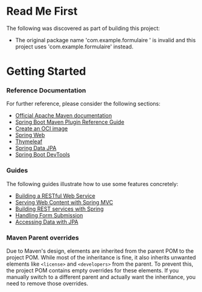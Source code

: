 # Read Me First
The following was discovered as part of building this project:

* The original package name 'com.example.formulaire ' is invalid and this project uses 'com.example.formulaire' instead.

# Getting Started

### Reference Documentation
For further reference, please consider the following sections:

* [Official Apache Maven documentation](https://maven.apache.org/guides/index.html)
* [Spring Boot Maven Plugin Reference Guide](https://docs.spring.io/spring-boot/3.4.4-SNAPSHOT/maven-plugin)
* [Create an OCI image](https://docs.spring.io/spring-boot/3.4.4-SNAPSHOT/maven-plugin/build-image.html)
* [Spring Web](https://docs.spring.io/spring-boot/3.4.4-SNAPSHOT/reference/web/servlet.html)
* [Thymeleaf](https://docs.spring.io/spring-boot/3.4.4-SNAPSHOT/reference/web/servlet.html#web.servlet.spring-mvc.template-engines)
* [Spring Data JPA](https://docs.spring.io/spring-boot/3.4.4-SNAPSHOT/reference/data/sql.html#data.sql.jpa-and-spring-data)
* [Spring Boot DevTools](https://docs.spring.io/spring-boot/3.4.4-SNAPSHOT/reference/using/devtools.html)

### Guides
The following guides illustrate how to use some features concretely:

* [Building a RESTful Web Service](https://spring.io/guides/gs/rest-service/)
* [Serving Web Content with Spring MVC](https://spring.io/guides/gs/serving-web-content/)
* [Building REST services with Spring](https://spring.io/guides/tutorials/rest/)
* [Handling Form Submission](https://spring.io/guides/gs/handling-form-submission/)
* [Accessing Data with JPA](https://spring.io/guides/gs/accessing-data-jpa/)

### Maven Parent overrides

Due to Maven's design, elements are inherited from the parent POM to the project POM.
While most of the inheritance is fine, it also inherits unwanted elements like `<license>` and `<developers>` from the parent.
To prevent this, the project POM contains empty overrides for these elements.
If you manually switch to a different parent and actually want the inheritance, you need to remove those overrides.

